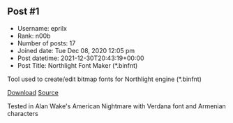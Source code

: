 ## Post #1
- Username: eprilx
- Rank: n00b
- Number of posts: 17
- Joined date: Tue Dec 08, 2020 12:05 pm
- Post datetime: 2021-12-30T20:43:19+00:00
- Post Title: Northlight Font Maker (*.binfnt)

Tool used to create/edit bitmap fonts for Northlight engine (*.binfnt)

[Download](https://github.com/eprilx/NorthlightFontMaker/releases)
[Source](https://github.com/eprilx/NorthlightFontMaker)

Tested in Alan Wake's American Nightmare with Verdana font and Armenian characters

